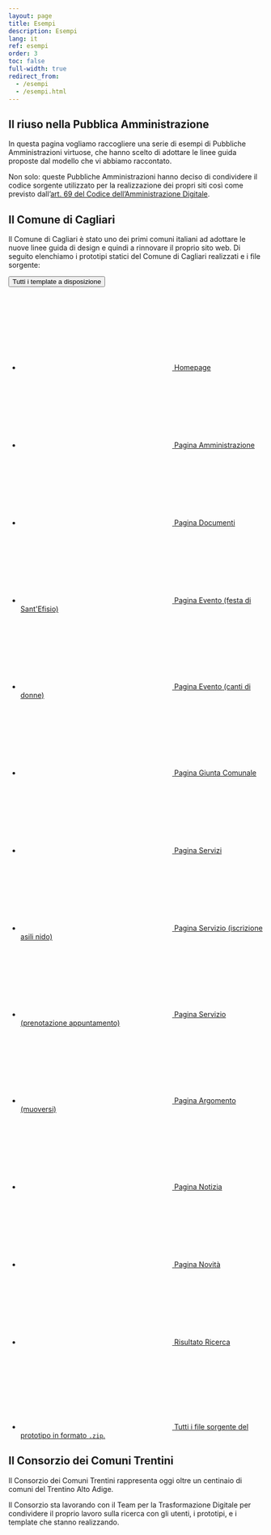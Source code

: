 ```yaml
---
layout: page
title: Esempi
description: Esempi
lang: it
ref: esempi
order: 3
toc: false
full-width: true
redirect_from:
  - /esempi
  - /esempi.html
---
```


<style>
@media (max-width: 992px) {
    .col-right-bg,
    .col-left-bg {
        background: url({{ site.baseurl }}/assets/images/patterns/pattern-08.svg) repeat;
    }
}
@media (min-width: 992px) {
    .section-1 {
        background: linear-gradient(90deg, #f2f7fc 50%, transparent 50%), url({{ site.baseurl }}/assets/images/patterns/pattern-08.svg)
    }
}
</style>
<div class="section p-0 section-1">
  <div class="section-content">
    <div class="container">
      <div class="row">
        <div class="col-12 col-lg-4 col-right-bg order-2">
          <div class="col-right-bg-inner bg-muted"></div>
        </div>
        <div class="col-12 col-lg-8 p-4 order-1 bg-muted">
          <h2>Il riuso nella Pubblica Amministrazione</h2>
          <p class="mw-50">In questa pagina vogliamo raccogliere una serie di esempi di Pubbliche Amministrazioni virtuose, che hanno scelto di adottare le linee guida proposte dal modello che vi abbiamo raccontato.</p>
          <p class="mw-50">Non solo: queste Pubbliche Amministrazioni hanno deciso di condividere il codice sorgente utilizzato per la realizzazione dei propri siti così come previsto dall’<a class="font-weight-bold" href="https://docs.italia.it/italia/piano-triennale-ict/codice-amministrazione-digitale-docs/it/v2017-12-13/_rst/capo6_art69.html">art. 69 del Codice dell’Amministrazione Digitale</a>.</p>
        </div>
      </div>
    </div>
  </div>
</div> 

<style>
@media (min-width: 992px) {
    .section-2 {
        background: linear-gradient(90deg, transparent 50%, #FFF 50%), url({{ site.baseurl }}/assets/images/patterns/pattern-08.svg) repeat;
    }
}
</style>
<div class="section p-0 bg-cover section-2">
  <div class="section-content">
    <div class="container">
      <div class="row">
        <div class="col-12 col-lg-4 col-left-bg order-2 order-lg-1">
          <div class="col-left-bg-inner bg-white"></div>
        </div>
        <div class="col-12 col-lg-8 p-4 order-1 order-lg-2 bg-white">
          <h2>Il Comune di Cagliari</h2>
          <p>Il Comune di Cagliari è stato uno dei primi comuni italiani ad adottare le nuove linee guida di design e quindi a rinnovare il proprio sito web. Di seguito elenchiamo i <span class="font-weight-bold">prototipi statici del Comune di Cagliari</span> realizzati e i file sorgente:</p>
          <div id="collapseDiv1" class="collapse-div" role="tablist">
            <div class="collapse-header" id="collapse-template-heading">
              <button data-toggle="collapse" data-target="#collapse-template" aria-expanded="false" aria-controls="collapse-template">Tutti i template a disposizione</button>
            </div>
            <div id="collapse-template" class="collapse" role="tabpanel" aria-labelledby="collapse-template-heading">
              <div class="collapse-body">
                <div class="link-list-wrapper">
                    <ul class="link-list">
                      <li>
                        <a class="list-item" href="{{ site.baseurl }}/esempi/comune-di-cagliari/pagine-statiche/index.html">
                          <svg class="icon icon-sm icon-primary"><use xlink:href="{{ site.baseurl }}/assets/bootstrap-italia/dist/svg/sprite.svg#it-chevron-right"></use></svg>
                          <span class="d-inline">Homepage</span>
                        </a>
                      </li>
                      <li>
                        <a class="list-item" href="{{ site.baseurl }}/esempi/comune-di-cagliari/pagine-statiche/amministrazione.html">
                          <svg class="icon icon-sm icon-primary"><use xlink:href="{{ site.baseurl }}/assets/bootstrap-italia/dist/svg/sprite.svg#it-chevron-right"></use></svg>
                          <span class="d-inline">Pagina Amministrazione</span>
                        </a>
                      </li>
                      <li>
                        <a class="list-item" href="{{ site.baseurl }}/esempi/comune-di-cagliari/pagine-statiche/documenti.html">
                          <svg class="icon icon-sm icon-primary"><use xlink:href="{{ site.baseurl }}/assets/bootstrap-italia/dist/svg/sprite.svg#it-chevron-right"></use></svg>
                          <span class="d-inline">Pagina Documenti</span>
                        </a>
                      </li>
                      <li>
                        <a class="list-item" href="{{ site.baseurl }}/esempi/comune-di-cagliari/pagine-statiche/evento1.html">
                          <svg class="icon icon-sm icon-primary"><use xlink:href="{{ site.baseurl }}/assets/bootstrap-italia/dist/svg/sprite.svg#it-chevron-right"></use></svg>
                          <span class="d-inline">Pagina Evento (festa di Sant'Efisio)</span>
                        </a>
                      </li>
                      <li>
                        <a class="list-item" href="{{ site.baseurl }}/esempi/comune-di-cagliari/pagine-statiche/evento2.html">
                          <svg class="icon icon-sm icon-primary"><use xlink:href="{{ site.baseurl }}/assets/bootstrap-italia/dist/svg/sprite.svg#it-chevron-right"></use></svg>
                          <span class="d-inline">Pagina Evento (canti di donne)</span>
                        </a>
                      </li>
                      <li>
                        <a class="list-item" href="{{ site.baseurl }}/esempi/comune-di-cagliari/pagine-statiche/giuntacomunale.html">
                          <svg class="icon icon-sm icon-primary"><use xlink:href="{{ site.baseurl }}/assets/bootstrap-italia/dist/svg/sprite.svg#it-chevron-right"></use></svg>
                          <span class="d-inline">Pagina Giunta Comunale</span>
                        </a>
                      </li>
                      <li>
                        <a class="list-item" href="{{ site.baseurl }}/esempi/comune-di-cagliari/pagine-statiche/servizi.html">
                          <svg class="icon icon-sm icon-primary"><use xlink:href="{{ site.baseurl }}/assets/bootstrap-italia/dist/svg/sprite.svg#it-chevron-right"></use></svg>
                          <span class="d-inline">Pagina Servizi</span>
                        </a>
                      </li>
                      <li>
                        <a class="list-item" href="{{ site.baseurl }}/esempi/comune-di-cagliari/pagine-statiche/iscrizioni_asili_nido.html">
                          <svg class="icon icon-sm icon-primary"><use xlink:href="{{ site.baseurl }}/assets/bootstrap-italia/dist/svg/sprite.svg#it-chevron-right"></use></svg>
                          <span class="d-inline">Pagina Servizio (iscrizione asili nido)</span>
                        </a>
                      </li>
                      <li>
                        <a class="list-item" href="{{ site.baseurl }}/esempi/comune-di-cagliari/pagine-statiche/prenota_appuntamento.html">
                          <svg class="icon icon-sm icon-primary"><use xlink:href="{{ site.baseurl }}/assets/bootstrap-italia/dist/svg/sprite.svg#it-chevron-right"></use></svg>
                          <span class="d-inline">Pagina Servizio (prenotazione appuntamento)</span>
                        </a>
                      </li>
                      <li>
                        <a class="list-item" href="{{ site.baseurl }}/esempi/comune-di-cagliari/pagine-statiche/muoversi.html">
                          <svg class="icon icon-sm icon-primary"><use xlink:href="{{ site.baseurl }}/assets/bootstrap-italia/dist/svg/sprite.svg#it-chevron-right"></use></svg>
                          <span class="d-inline">Pagina Argomento (muoversi)</span>
                        </a>
                      </li>
                      <li>
                        <a class="list-item" href="{{ site.baseurl }}/esempi/comune-di-cagliari/pagine-statiche/notizia.html">
                          <svg class="icon icon-sm icon-primary"><use xlink:href="{{ site.baseurl }}/assets/bootstrap-italia/dist/svg/sprite.svg#it-chevron-right"></use></svg>
                          <span class="d-inline">Pagina Notizia</span>
                        </a>
                      </li>
                      <li>
                        <a class="list-item" href="{{ site.baseurl }}/esempi/comune-di-cagliari/pagine-statiche/novita.html">
                          <svg class="icon icon-sm icon-primary"><use xlink:href="{{ site.baseurl }}/assets/bootstrap-italia/dist/svg/sprite.svg#it-chevron-right"></use></svg>
                          <span class="d-inline">Pagina Novità</span>
                        </a>
                      </li>
                      <li>
                        <a class="list-item" href="{{ site.baseurl }}/esempi/comune-di-cagliari/pagine-statiche/ricerca.html">
                          <svg class="icon icon-sm icon-primary"><use xlink:href="{{ site.baseurl }}/assets/bootstrap-italia/dist/svg/sprite.svg#it-chevron-right"></use></svg>
                          <span class="d-inline">Risultato Ricerca</span>
                        </a>
                      </li>
                    </ul>
                </div> 
              </div>
            </div>
          </div>
          <div class="link-list-wrapper mt-4">
            <ul class="link-list">
              <li>
              <a class="list-item" href="{{ site.baseurl }}/esempi/comune-di-cagliari/pagine-statiche.zip">
                <svg class="icon icon-sm icon-primary"><use xlink:href="{{ site.baseurl }}/assets/bootstrap-italia/dist/svg/sprite.svg#it-chevron-right"></use></svg>
                <span class="d-inline">Tutti i file sorgente del prototipo in formato <code>.zip</code>.</span>
              </a>
              </li>
            </ul>
          </div>
        </div>
      </div>
    </div>
  </div>
</div>

<style>
@media (min-width: 992px) {
    .section-3 {
        background: linear-gradient(90deg, #17324d 50%, transparent 50%), url({{ site.baseurl }}/assets/images/patterns/pattern-08.svg) repeat;
    }
}
</style>
<div class="section p-0 section-3">
  <div class="section-content">
    <div class="container white-color">
      <div class="row">
        <div class="col-12 col-lg-4 col-right-bg order-2">
          <div class="col-right-bg-inner bg-dark"></div>
        </div>
        <div class="col-12 col-lg-8 p-4 order-1 bg-dark">
          <h2>Il Consorzio dei Comuni Trentini</h2>
          <p>Il Consorzio dei Comuni Trentini rappresenta oggi oltre un centinaio di comuni del Trentino Alto Adige.</p>
          <p>Il Consorzio sta lavorando con il Team per la Trasformazione Digitale per condividere il proprio lavoro sulla ricerca con gli utenti, i prototipi, e i template che stanno realizzando.</p>
        </div>
      </div>
    </div>
  </div>
</div>


